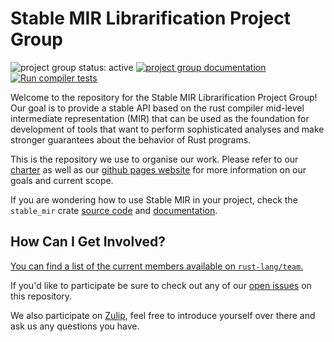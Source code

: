 # Stable MIR Librarification Project Group

<!--
 Status badge advertising the project as being actively worked on. When the
 project has finished be sure to replace the active badge with a badge
 like: https://img.shields.io/badge/status-archived-grey.svg
-->
![project group status: active](https://img.shields.io/badge/status-active-brightgreen.svg)
[![project group documentation](https://img.shields.io/badge/MDBook-View%20Documentation-blue)][gh-pages]
[![Run compiler tests](https://github.com/rust-lang/project-stable-mir/actions/workflows/nightly.yml/badge.svg)](https://github.com/rust-lang/project-stable-mir/actions/workflows/nightly.yml)


<!--
 Provide a short introduction about your project group. Make sure to include any
 relevant links to information about your group.
-->

Welcome to the repository for the Stable MIR Librarification Project Group! Our goal is to provide a stable
API based on the rust compiler mid-level intermediate representation (MIR) that can be used as the foundation
for development of tools that want to perform sophisticated analyses and make stronger guarantees about the
behavior of Rust programs.


This is the repository we use to organise our work. Please refer to our [charter] as well
as our [github pages website][gh-pages] for more information on our goals and
current scope.

If you are wondering how to use Stable MIR in your project, check the `stable_mir` crate [source code][stable_mir]
and [documentation][stable_mir_doc].

[charter]: ./CHARTER.md
[gh-pages]: https://rust-lang.github.io/project-stable-mir
[stable_mir]: https://github.com/rust-lang/rust/tree/master/compiler/stable_mir
[stable_mir_doc]: https://doc.rust-lang.org/beta/nightly-rustc/stable_mir/index.html


## How Can I Get Involved?


[You can find a list of the current members available
on `rust-lang/team`.][team-toml]

If you'd like to participate be sure to check out any of our [open issues] on this
repository.

We also participate on [Zulip][chat-link], feel free to introduce
yourself over there and ask us any questions you have.


[open issues]: https://github.com/rust-lang/project-stable-mir/issues
[chat-link]: https://rust-lang.zulipchat.com/#narrow/stream/320896-project-stable-mir
[team-toml]: https://github.com/rust-lang/team/blob/master/teams/project-stable-mir.toml
